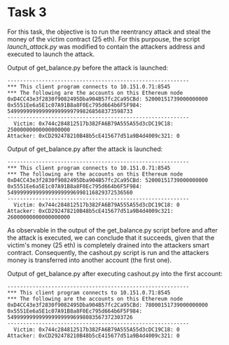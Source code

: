# Task 3

For this task, the objective is to run the reentrancy attack and steal the money of the victim contract (25 eth). For this purpouse, the script _launch\_attack.py_ was modified to contain the attackers address and executed to launch the attack. 

Output of get_balance.py before the attack is launched:
```
----------------------------------------------------------
*** This client program connects to 10.151.0.71:8545
*** The following are the accounts on this Ethereum node
0xD4CC43e3f2830f9082495Dba904B57fc2Ca95CBd: 52000151739000000000
0x5551Ee6a5E1c07A91B8a8F0Ec795d664b6F5F984: 5499999999999999999997998268568373598733
----------------------------------------------------------
  Victim: 0x744c284812517b382FA6B79A555A55d3cDC19C18: 25000000000000000000
Attacker: 0xCD292478210B48b5cE415677d51a9B4d4009c321: 0
```

Output of get_balance.py after the attack is launched:
```
----------------------------------------------------------
*** This client program connects to 10.151.0.71:8545
*** The following are the accounts on this Ethereum node
0xD4CC43e3f2830f9082495Dba904B57fc2Ca95CBd: 52000151739000000000
0x5551Ee6a5E1c07A91B8a8F0Ec795d664b6F5F984: 5499999999999999999996998116829372536560
----------------------------------------------------------
  Victim: 0x744c284812517b382FA6B79A555A55d3cDC19C18: 0
Attacker: 0xCD292478210B48b5cE415677d51a9B4d4009c321: 26000000000000000000

```

As observable in the output of the get_balance.py script before and after the attack is executed, we can conclude that it succeeds, given that the victim's money (25 eth) is completely drained into the attackers smart contract.
Consequently, the cashout.py script is run and the attackers money is transferred into another account (the first one).

Output of get_balance.py after executing cashout.py into the first account:
```
----------------------------------------------------------
*** This client program connects to 10.151.0.71:8545
*** The following are the accounts on this Ethereum node
0xD4CC43e3f2830f9082495Dba904B57fc2Ca95CBd: 78000151739000000000
0x5551Ee6a5E1c07A91B8a8F0Ec795d664b6F5F984: 5499999999999999999996998083567372303726
----------------------------------------------------------
  Victim: 0x744c284812517b382FA6B79A555A55d3cDC19C18: 0
Attacker: 0xCD292478210B48b5cE415677d51a9B4d4009c321: 0
```